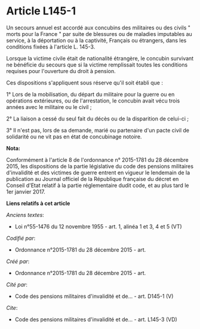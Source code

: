 # Article L145-1

Un secours annuel est accordé aux concubins des militaires ou des civils " morts pour la France " par suite de blessures ou
de maladies imputables au service, à la déportation ou à la captivité, Français ou étrangers, dans les conditions fixées à
l'article L. 145-3.

Lorsque la victime civile était de nationalité étrangère, le concubin survivant ne bénéficie du secours que si la victime
remplissait toutes les conditions requises pour l'ouverture du droit à pension.

Ces dispositions s'appliquent sous réserve qu'il soit établi que :

1° Lors de la mobilisation, du départ du militaire pour la guerre ou en opérations extérieures, ou de l'arrestation, le
concubin avait vécu trois années avec le militaire ou le civil ;

2° La liaison a cessé du seul fait du décès ou de la disparition de celui-ci ;

3° Il n'est pas, lors de sa demande, marié ou partenaire d'un pacte civil de solidarité ou ne vit pas en état de concubinage
notoire.

**Nota:**

Conformément à l'article 8 de l'ordonnance n° 2015-1781 du 28 décembre 2015, les dispositions de la partie législative du
code des pensions militaires d'invalidité et des victimes de guerre entrent en vigueur le lendemain de la publication au
Journal officiel de la République française du décret en Conseil d'Etat relatif à la partie réglementaire dudit code, et au
plus tard le 1er janvier 2017.

**Liens relatifs à cet article**

_Anciens textes_:

  - Loi n°55-1476 du 12 novembre 1955 - art. 1, alinéa 1 et 3, 4 et 5 (VT)

_Codifié par_:

  - Ordonnance n°2015-1781 du 28 décembre 2015 - art.

_Créé par_:

  - Ordonnance n°2015-1781 du 28 décembre 2015 - art.

_Cité par_:

  - Code des pensions militaires d'invalidité et de... - art. D145-1 (V)

_Cite_:

  - Code des pensions militaires d'invalidité et de... - art. L145-3 (VD)
